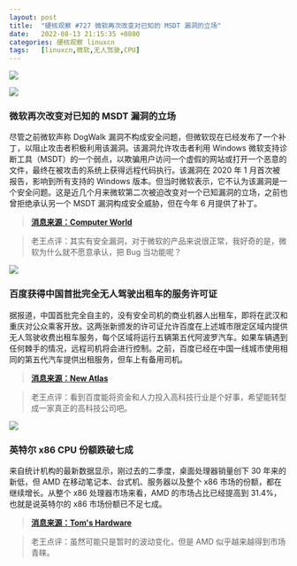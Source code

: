 ```yaml
---
layout: post
title:	"硬核观察 #727 微软再次改变对已知的 MSDT 漏洞的立场"
date:	2022-08-13 21:15:35 +0800 
categories:	硬核观察 linuxcn 
tags:	[linuxcn,微软,无人驾驶,CPU]
---
```



![](/Asserts/Images//attachment/album/202208/13/211418cukaa0e0v0akvfks.jpg)


![](/Asserts/Images//attachment/album/202208/13/211431vuqij9y99d529tuw.png)


### 微软再次改变对已知的 MSDT 漏洞的立场


尽管之前微软声称 DogWalk 漏洞不构成安全问题，但微软现在已经发布了一个补丁，以阻止攻击者积极利用该漏洞。该漏洞允许攻击者利用 Windows 微软支持诊断工具（MSDT）的一个弱点，以欺骗用户访问一个虚假的网站或打开一个恶意的文件，最终在被攻击的系统上获得远程代码执行。该漏洞在 2020 年 1 月首次被报告，影响到所有支持的 Windows 版本。但当时微软表示，它不认为该漏洞是一个安全问题。这是近几个月来微软第二次被迫改变对一个已知漏洞的立场，之前也曾拒绝承认另一个 MSDT 漏洞构成安全威胁，但在今年 6 月提供了补丁。



> 
> **[消息来源：Computer World](https://www.computerworld.com/article/3669434/microsoft-urges-windows-users-to-run-patch-for-dogwalk-zero-day-exploit.html)**
> 
> 
> 



> 
> 老王点评：其实有安全漏洞，对于微软的产品来说很正常，我好奇的是，微软为什么就不愿意承认，把 Bug 当功能呢？
> 
> 
> 


![](/Asserts/Images//attachment/album/202208/13/211443maoi05jjemp7uppf.jpg)


### 百度获得中国首批完全无人驾驶出租车的服务许可证


据报道，中国首批完全自主的，没有安全司机的商业机器人出租车，即将在武汉和重庆对公众乘客开放。这两张新颁发的许可证允许百度在上述城市限定区域内提供无人驾驶收费出租车服务，每个区域将运行五辆第五代阿波罗汽车。如果车辆遇到任何棘手的情况，远程司机将会进行控制。之前，百度已经在中国一线城市使用相同的第五代汽车提供出租服务，但车上有备用司机。



> 
> **[消息来源：New Atlas](https://newatlas.com/automotive/baidu-driverless-taxi-permits/)**
> 
> 
> 



> 
> 老王点评：看到百度能将资金和人力投入高科技行业是个好事，希望能转型成一家真正的高科技公司吧。
> 
> 
> 


![](/Asserts/Images//attachment/album/202208/13/211500no53dv3sdzh3vwvm.jpg)


### 英特尔 x86 CPU 份额跌破七成


来自统计机构的最新数据显示，刚过去的二季度，桌面处理器销量创下 30 年来的新低，但 AMD 在移动笔记本、台式机、服务器以及整个 x86 市场的份额，都在继续增长。从整个 x86 处理器市场来看，AMD 的市场占比已经提高到 31.4%，也就是说英特尔的 x86 市场份额已不足七成。



> 
> **[消息来源：Tom's Hardware](https://www.tomshardware.com/news/lowest-cpu-shipments-in-30-years-amd-intel-q2-2022-cpu-market-share)**
> 
> 
> 



> 
> 老王点评：虽然可能只是暂时的波动变化，但是 AMD 似乎越来越得到市场青睐。
> 
> 
>
